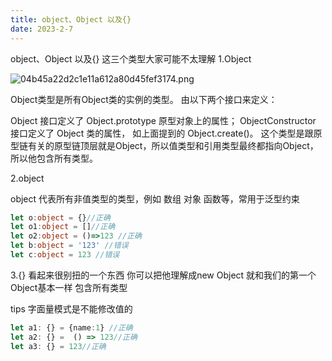 ```yaml
---
title: object、Object 以及{}
date: 2023-2-7
---
```

object、Object 以及{} 这三个类型大家可能不太理解
1.Object

![04b45a22d2c1e11a612a80d45fef3174.png](https://s1.imagehub.cc/images/2023/02/07/04b45a22d2c1e11a612a80d45fef3174.png)

Object类型是所有Object类的实例的类型。 由以下两个接口来定义：

Object 接口定义了 Object.prototype 原型对象上的属性；
ObjectConstructor 接口定义了 Object 类的属性， 如上面提到的 Object.create()。
这个类型是跟原型链有关的原型链顶层就是Object，所以值类型和引用类型最终都指向Object，所以他包含所有类型。

2.object

object 代表所有非值类型的类型，例如 数组 对象 函数等，常用于泛型约束

```typescript
let o:object = {}//正确
let o1:object = []//正确
let o2:object = ()=>123 //正确
let b:object = '123' //错误
let c:object = 123 //错误
```

3.{}
看起来很别扭的一个东西 你可以把他理解成new Object 就和我们的第一个Object基本一样 包含所有类型

tips 字面量模式是不能修改值的

```typescript
let a1: {} = {name:1} //正确
let a2: {} =  () => 123//正确
let a3: {} = 123//正确
```
